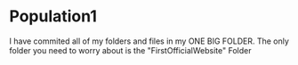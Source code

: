 ﻿# Population1
I have commited all of my folders and files in my ONE BIG FOLDER. The only folder you need to worry about is the "FirstOfficialWebsite" Folder
